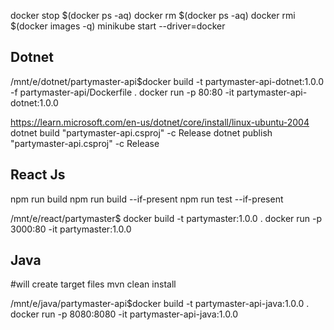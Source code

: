 docker stop $(docker ps -aq)
docker rm $(docker ps -aq)
docker rmi $(docker images -q)
minikube start --driver=docker

Dotnet
------------------------------------

/mnt/e/dotnet/partymaster-api$docker build -t partymaster-api-dotnet:1.0.0 -f partymaster-api/Dockerfile .
docker run -p 80:80 -it partymaster-api-dotnet:1.0.0

https://learn.microsoft.com/en-us/dotnet/core/install/linux-ubuntu-2004
dotnet build "partymaster-api.csproj" -c Release
dotnet publish "partymaster-api.csproj" -c Release


React Js
---------------------------------

npm run build
npm run build --if-present
npm run test --if-present

/mnt/e/react/partymaster$ docker build -t partymaster:1.0.0 .
docker run -p 3000:80 -it partymaster:1.0.0

Java
---------------------------------

#will create target files
mvn clean install 

/mnt/e/java/partymaster-api$docker build -t partymaster-api-java:1.0.0 .
docker run -p 8080:8080 -it partymaster-api-java:1.0.0
